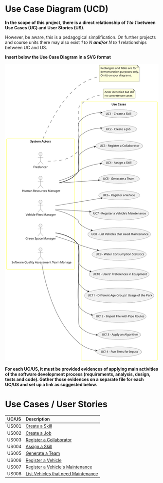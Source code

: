# Use Case Diagram (UCD)

**In the scope of this project, there is a direct relationship of _1 to 1_ between Use Cases (UC) and User Stories (US).**

However, be aware, this is a pedagogical simplification. On further projects and course units there may also exist _1 to N **and/or** N to 1_ relationships between UC and US.

**Insert below the Use Case Diagram in a SVG format**

![Use Case Diagram](svg/use-case-diagram.svg)

**For each UC/US, it must be provided evidences of applying main activities of the software development process (requirements, analysis, design, tests and code). Gather those evidences on a separate file for each UC/US and set up a link as suggested below.**

# Use Cases / User Stories

| UC/US | Description                                                  |                   
|:------|:-------------------------------------------------------------|
| US001 | [Create a Skill](../../us001/Readme.md)                      |
| US002 | [Create a Job](../../us002/Readme.md)                        |
| US003 | [Register a Collaborator](../../us003/Readme.md)             |
| US004 | [Assign a Skill](../../us004/Readme.md)                      |
| US005 | [Generate a Team](../../us005/Readme.md)                     |
| US006 | [Register a Vehicle](../../us006/Readme.md)                  |
| US007 | [Register a Vehicle's Maintenance](../../us007/Readme.md)    |
| US008 | [List Vehicles that need Maintenance](../../us008/Readme.md) |
